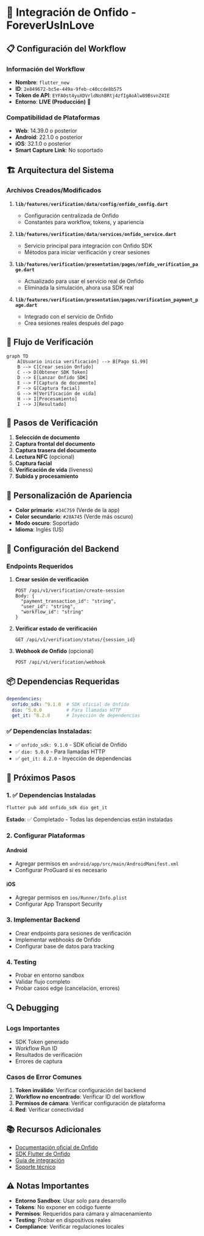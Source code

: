 # 🔐 Integración de Onfido - ForeverUsInLove

## 📋 Configuración del Workflow

### Información del Workflow
- **Nombre**: `flutter_new`
- **ID**: `2e849672-bc5e-449a-9feb-c40ccde8b575`
- **Token de API**: `EYFA0st4yuXDVrldNshBRtj4zfIgAoAlw89BsvnZ4IE`
- **Entorno**: **LIVE (Producción)** 🚀

### Compatibilidad de Plataformas
- **Web**: 14.39.0 o posterior
- **Android**: 22.1.0 o posterior
- **iOS**: 32.1.0 o posterior
- **Smart Capture Link**: No soportado

## 🏗️ Arquitectura del Sistema

### Archivos Creados/Modificados

1. **`lib/features/verification/data/config/onfido_config.dart`**
   - Configuración centralizada de Onfido
   - Constantes para workflow, tokens, y apariencia

2. **`lib/features/verification/data/services/onfido_service.dart`**
   - Servicio principal para integración con Onfido SDK
   - Métodos para iniciar verificación y crear sesiones

3. **`lib/features/verification/presentation/pages/onfido_verification_page.dart`**
   - Actualizado para usar el servicio real de Onfido
   - Eliminada la simulación, ahora usa SDK real

4. **`lib/features/verification/presentation/pages/verification_payment_page.dart`**
   - Integrado con el servicio de Onfido
   - Crea sesiones reales después del pago

## 🔄 Flujo de Verificación

```mermaid
graph TD
    A[Usuario inicia verificación] --> B[Pago $1.99]
    B --> C[Crear sesión Onfido]
    C --> D[Obtener SDK Token]
    D --> E[Lanzar Onfido SDK]
    E --> F[Captura de documento]
    F --> G[Captura facial]
    G --> H[Verificación de vida]
    H --> I[Procesamiento]
    I --> J[Resultado]
```

## 📱 Pasos de Verificación

1. **Selección de documento**
2. **Captura frontal del documento**
3. **Captura trasera del documento**
4. **Lectura NFC** (opcional)
5. **Captura facial**
6. **Verificación de vida** (liveness)
7. **Subida y procesamiento**

## 🎨 Personalización de Apariencia

- **Color primario**: `#34C759` (Verde de la app)
- **Color secundario**: `#28A745` (Verde más oscuro)
- **Modo oscuro**: Soportado
- **Idioma**: Inglés (US)

## 🔧 Configuración del Backend

### Endpoints Requeridos

1. **Crear sesión de verificación**
   ```
   POST /api/v1/verification/create-session
   Body: {
     "payment_transaction_id": "string",
     "user_id": "string",
     "workflow_id": "string"
   }
   ```

2. **Verificar estado de verificación**
   ```
   GET /api/v1/verification/status/{session_id}
   ```

3. **Webhook de Onfido** (opcional)
   ```
   POST /api/v1/verification/webhook
   ```

## 📦 Dependencias Requeridas

```yaml
dependencies:
  onfido_sdk: ^9.1.0  # SDK oficial de Onfido
  dio: ^5.0.0         # Para llamadas HTTP
  get_it: ^8.2.0      # Inyección de dependencias
```

### ✅ **Dependencias Instaladas**:
- ✅ `onfido_sdk: 9.1.0` - SDK oficial de Onfido
- ✅ `dio: 5.0.0` - Para llamadas HTTP
- ✅ `get_it: 8.2.0` - Inyección de dependencias

## 🚀 Próximos Pasos

### 1. ✅ Dependencias Instaladas
```bash
flutter pub add onfido_sdk dio get_it
```
**Estado**: ✅ Completado - Todas las dependencias están instaladas

### 2. Configurar Plataformas

#### Android
- Agregar permisos en `android/app/src/main/AndroidManifest.xml`
- Configurar ProGuard si es necesario

#### iOS
- Agregar permisos en `ios/Runner/Info.plist`
- Configurar App Transport Security

### 3. Implementar Backend
- Crear endpoints para sesiones de verificación
- Implementar webhooks de Onfido
- Configurar base de datos para tracking

### 4. Testing
- Probar en entorno sandbox
- Validar flujo completo
- Probar casos edge (cancelación, errores)

## 🔍 Debugging

### Logs Importantes
- SDK Token generado
- Workflow Run ID
- Resultados de verificación
- Errores de captura

### Casos de Error Comunes
1. **Token inválido**: Verificar configuración del backend
2. **Workflow no encontrado**: Verificar ID del workflow
3. **Permisos de cámara**: Verificar configuración de plataforma
4. **Red**: Verificar conectividad

## 📚 Recursos Adicionales

- [Documentación oficial de Onfido](https://documentation.onfido.com/)
- [SDK Flutter de Onfido](https://pub.dev/packages/onfido_sdk)
- [Guía de integración](https://documentation.onfido.com/sdk/flutter/)
- [Soporte técnico](https://support.onfido.com/)

## ⚠️ Notas Importantes

- **Entorno Sandbox**: Usar solo para desarrollo
- **Tokens**: No exponer en código fuente
- **Permisos**: Requeridos para cámara y almacenamiento
- **Testing**: Probar en dispositivos reales
- **Compliance**: Verificar regulaciones locales
